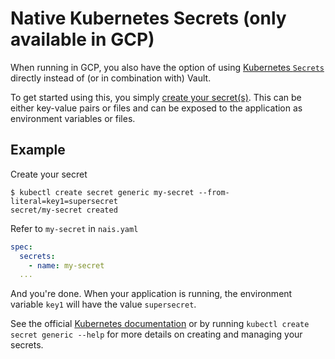 Native Kubernetes Secrets (only available in GCP)
=================================================

When running in GCP, you also have the option of using [Kubernetes `Secrets`](https://kubernetes.io/docs/concepts/configuration/secret) directly instead of (or in combination with) Vault.

To get started using this, you simply [create your secret(s)](https://kubernetes.io/docs/concepts/configuration/secret/#creating-your-own-secrets). This can be either key-value pairs or files and can be exposed to the application as environment variables or files. 

## Example

Create your secret
```
$ kubectl create secret generic my-secret --from-literal=key1=supersecret
secret/my-secret created
```

Refer to `my-secret` in `nais.yaml`
```nais.yaml
spec:
  secrets:
    - name: my-secret
  ...
```

And you're done. When your application is running, the environment variable `key1` will have the value `supersecret`.

See the official [Kubernetes documentation](https://kubernetes.io/docs/concepts/configuration/secret) or by running `kubectl create secret generic --help` for more details on creating and managing your secrets.
